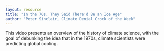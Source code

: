 ```yaml
---
layout: resource
title: "In the 70s, They Said There'd Be an Ice Age"
author: "Peter Sinclair, Climate Denial Crock of the Week"
---
```


This video presents an overview of the history of climate science, with the goal of debunking the idea that in the 1970s, climate scientists were predicting global cooling.
